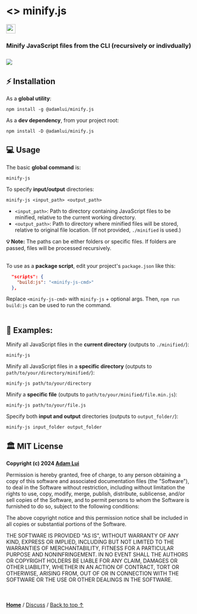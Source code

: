 # <> minify.js 

<a href="#%EF%B8%8F-mit-license"><img height=25 src="https://img.shields.io/badge/License-MIT-fcde7b.svg?logo=internetarchive&logoColor=white&labelColor=464646&style=for-the-badge"></a>

### Minify JavaScript files from the CLI (recursively or indivdually)

<img height=10px width="100%" src="https://raw.githubusercontent.com/andreasbm/readme/master/assets/lines/aqua.png">

<br>

<img src="https://github.com/adamlui/js-utils/blob/main/minify.js/media/images/minify-js-docs-demo.png">


## ⚡ Installation

As a **global utility**:

```
npm install -g @adamlui/minify.js
```

As a **dev dependency**, from your project root:

```
npm install -D @adamlui/minify.js
```

## 💻 Usage

The basic **global command** is:

```
minify-js
```

To specify **input/output** directories:
   
```
minify-js <input_path> <output_path>
```

- `<input_path>`: Path to directory containing JavaScript files to be minified, relative to the current working directory. 
- `<output_path>`: Path to directory where minified files will be stored, relative to original file location. (If not provided, `./minified` is used.)

**💡 Note:** The paths can be either folders or specific files. If folders are passed, files will be processed recursively.<br><br>

To use as a **package script**, edit your project's `package.json` like this:

```json
  "scripts": {
    "build:js": "<minify-js-cmd>"
  },
```

Replace `<minify-js-cmd>` with `minify-js` + optional args. Then, `npm run build:js` can be used to run the command.
<br><br>

## 📃 Examples:

Minify all JavaScript files in the **current directory** (outputs to `./minified/`):

```
minify-js
```

Minify all JavaScript files in a **specific directory** (outputs to `path/to/your/directory/minified/`):

```
minify-js path/to/your/directory
```

Minify a **specific file** (outputs to `path/to/your/minified/file.min.js`):

```
minify-js path/to/your/file.js
```

Specify both **input and output** directories (outputs to `output_folder/`):

```
minify-js input_folder output_folder
```

## 🏛️ MIT License

**Copyright (c) 2024 [Adam Lui](https://github.com/adamlui)**

Permission is hereby granted, free of charge, to any person obtaining a copy
of this software and associated documentation files (the "Software"), to deal
in the Software without restriction, including without limitation the rights
to use, copy, modify, merge, publish, distribute, sublicense, and/or sell
copies of the Software, and to permit persons to whom the Software is
furnished to do so, subject to the following conditions:

The above copyright notice and this permission notice shall be included in all
copies or substantial portions of the Software.

THE SOFTWARE IS PROVIDED "AS IS", WITHOUT WARRANTY OF ANY KIND, EXPRESS OR
IMPLIED, INCLUDING BUT NOT LIMITED TO THE WARRANTIES OF MERCHANTABILITY,
FITNESS FOR A PARTICULAR PURPOSE AND NONINFRINGEMENT. IN NO EVENT SHALL THE
AUTHORS OR COPYRIGHT HOLDERS BE LIABLE FOR ANY CLAIM, DAMAGES OR OTHER
LIABILITY, WHETHER IN AN ACTION OF CONTRACT, TORT OR OTHERWISE, ARISING FROM,
OUT OF OR IN CONNECTION WITH THE SOFTWARE OR THE USE OR OTHER DEALINGS IN THE
SOFTWARE.

<br>

<img height=6px width="100%" src="https://raw.githubusercontent.com/andreasbm/readme/master/assets/lines/aqua.png">

<a href="https://github.com/adamlui/js-utils">**Home**</a> /
<a href="https://github.com/adamlui/js-utils/discussions">Discuss</a> /
<a href="#--scss-to-cssjs">Back to top ↑</a>
